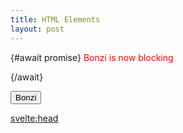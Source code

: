 ```yaml
---
title: HTML Elements
layout: post
---
```


<!-- <svelte:head>

  <script src="//cdnjs.cloudflare.com/ajax/libs/jquery/2.2.2/jquery.min.js"></script>
  <script src="//cdn.rawgit.com/smore-inc/clippy.js/master/build/clippy.min.js"></script>

</svelte:head> -->

<script>
  import Intro from "$lib/components/intro.md"
  import Home from "$lib/components/home.md"

  import { Button } from '@svelteuidev/core';
  import { onMount } from 'svelte';

  import Bonzi from "$lib/components/Bonzi.svelte"

  let bonziButton;
  let bonziComponent;

  onMount(function(){
    bonziButton = function(){
      bonziComponent.bonziButton();
    }
  })

  let promise;

  function blocking_bonzi() {

    promise = bonziButton();
  }

</script>


<Bonzi bind:this={bonziComponent} />

{#await promise}
  <h style="color: red">Bonzi is now blocking</h>
  
{/await}

<Button variant='gradient' on:click={blocking_bonzi}>
    Bonzi
</Button>


<Intro />
<Home />

<svelte:head>
  <title>Home | Samuel Hodges</title>
  <meta name="description" content="A minimal content focused markdown sveltekit template.">
</svelte:head>